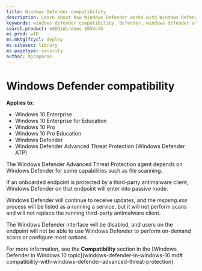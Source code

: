 ```yaml
---
title: Windows Defender compatibility
description: Learn about how Windows Defender works with Windows Defender ATP.
keywords: windows defender compatibility, defender, windows defender atp
search.product: eADQiWindows 10XVcnh
ms.prod: w10
ms.mktglfcycl: deploy
ms.sitesec: library
ms.pagetype: security
author: mjcaparas
---
```


# Windows Defender compatibility

**Applies to:**

- Windows 10 Enterprise
- Windows 10 Enterprise for Education
- Windows 10 Pro
- Windows 10 Pro Education
- Windows Defender
- Windows Defender Advanced Threat Protection (Windows Defender ATP)

The Windows Defender Advanced Threat Protection agent depends on Windows Defender for some capabilities such as file scanning.

If an onboarded endpoint is protected by a third-party antimalware client, Windows Defender on that endpoint will enter into passive mode.

Windows Defender will continue to receive updates, and the *mspeng.exe* process will be listed as a running a service, but it will not perform scans and will not replace the running third-party antimalware client.

The Windows Defender interface will be disabled, and users on the endpoint will not be able to use Windows Defender to perform on-demand scans or configure most options.

For more information, see the **Compatibility** section in the [Windows Defender in Windows 10 topic](windows-defender-in-windows-10.md# compatibility-with-windows-defender-advanced-threat-protection).
